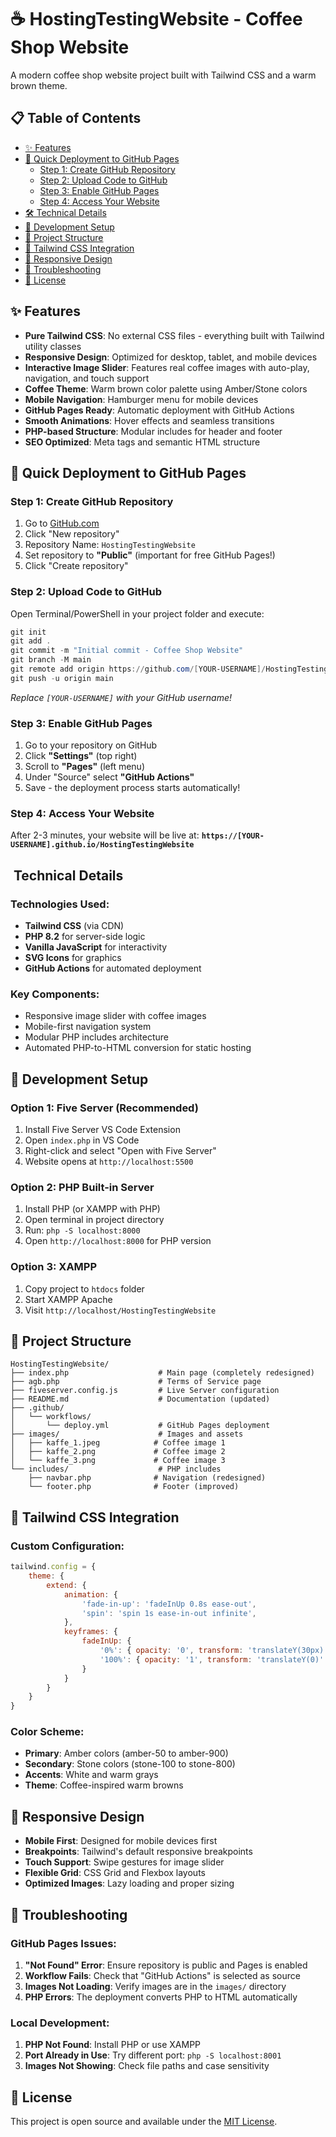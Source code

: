 # ☕ HostingTestingWebsite - Coffee Shop Website

A modern coffee shop website project built with Tailwind CSS and a warm brown theme.

## 📋 Table of Contents

- [✨ Features](#-features)
- [🚀 Quick Deployment to GitHub Pages](#-quick-deployment-to-github-pages)
  - [Step 1: Create GitHub Repository](#step-1-create-github-repository)
  - [Step 2: Upload Code to GitHub](#step-2-upload-code-to-github)
  - [Step 3: Enable GitHub Pages](#step-3-enable-github-pages)
  - [Step 4: Access Your Website](#step-4-access-your-website)
- [🛠️ Technical Details](#️-technical-details)
- [🚀 Development Setup](#-development-setup)
- [📁 Project Structure](#-project-structure)
- [🎨 Tailwind CSS Integration](#-tailwind-css-integration)
- [📱 Responsive Design](#-responsive-design)
- [🔧 Troubleshooting](#-troubleshooting)
- [📄 License](#-license)

## ✨ Features

- **Pure Tailwind CSS**: No external CSS files - everything built with Tailwind utility classes
- **Responsive Design**: Optimized for desktop, tablet, and mobile devices
- **Interactive Image Slider**: Features real coffee images with auto-play, navigation, and touch support
- **Coffee Theme**: Warm brown color palette using Amber/Stone colors
- **Mobile Navigation**: Hamburger menu for mobile devices
- **GitHub Pages Ready**: Automatic deployment with GitHub Actions
- **Smooth Animations**: Hover effects and seamless transitions
- **PHP-based Structure**: Modular includes for header and footer
- **SEO Optimized**: Meta tags and semantic HTML structure

## 🚀 Quick Deployment to GitHub Pages

### Step 1: Create GitHub Repository
1. Go to [GitHub.com](https://github.com)
2. Click "New repository"
3. Repository Name: `HostingTestingWebsite`
4. Set repository to **"Public"** (important for free GitHub Pages!)
5. Click "Create repository"

### Step 2: Upload Code to GitHub
Open Terminal/PowerShell in your project folder and execute:

```powershell
git init
git add .
git commit -m "Initial commit - Coffee Shop Website"
git branch -M main
git remote add origin https://github.com/[YOUR-USERNAME]/HostingTestingWebsite.git
git push -u origin main
```

*Replace `[YOUR-USERNAME]` with your GitHub username!*

### Step 3: Enable GitHub Pages
1. Go to your repository on GitHub
2. Click **"Settings"** (top right)
3. Scroll to **"Pages"** (left menu)
4. Under "Source" select **"GitHub Actions"**
5. Save - the deployment process starts automatically!

### Step 4: Access Your Website
After 2-3 minutes, your website will be live at:
**`https://[YOUR-USERNAME].github.io/HostingTestingWebsite`**

## ️ Technical Details

### Technologies Used:
- **Tailwind CSS** (via CDN)
- **PHP 8.2** for server-side logic
- **Vanilla JavaScript** for interactivity
- **SVG Icons** for graphics
- **GitHub Actions** for automated deployment

### Key Components:
- Responsive image slider with coffee images
- Mobile-first navigation system
- Modular PHP includes architecture
- Automated PHP-to-HTML conversion for static hosting

## 🚀 Development Setup

### Option 1: Five Server (Recommended)
1. Install Five Server VS Code Extension
2. Open `index.php` in VS Code
3. Right-click and select "Open with Five Server"
4. Website opens at `http://localhost:5500`

### Option 2: PHP Built-in Server
1. Install PHP (or XAMPP with PHP)
2. Open terminal in project directory
3. Run: `php -S localhost:8000`
4. Open `http://localhost:8000` for PHP version

### Option 3: XAMPP
1. Copy project to `htdocs` folder
2. Start XAMPP Apache
3. Visit `http://localhost/HostingTestingWebsite`

## 📁 Project Structure

```
HostingTestingWebsite/
├── index.php                    # Main page (completely redesigned)
├── agb.php                      # Terms of Service page
├── fiveserver.config.js         # Live Server configuration
├── README.md                    # Documentation (updated)
├── .github/
│   └── workflows/
│       └── deploy.yml           # GitHub Pages deployment
├── images/                      # Images and assets
│   ├── kaffe_1.jpeg            # Coffee image 1
│   ├── kaffe_2.png             # Coffee image 2
│   └── kaffe_3.png             # Coffee image 3
└── includes/                    # PHP includes
    ├── navbar.php              # Navigation (redesigned)
    └── footer.php              # Footer (improved)
```

## 🎨 Tailwind CSS Integration

### Custom Configuration:
```javascript
tailwind.config = {
    theme: {
        extend: {
            animation: {
                'fade-in-up': 'fadeInUp 0.8s ease-out',
                'spin': 'spin 1s ease-in-out infinite',
            },
            keyframes: {
                fadeInUp: {
                    '0%': { opacity: '0', transform: 'translateY(30px)' },
                    '100%': { opacity: '1', transform: 'translateY(0)' },
                }
            }
        }
    }
}
```

### Color Scheme:
- **Primary**: Amber colors (amber-50 to amber-900)
- **Secondary**: Stone colors (stone-100 to stone-800)
- **Accents**: White and warm grays
- **Theme**: Coffee-inspired warm browns

## 📱 Responsive Design

- **Mobile First**: Designed for mobile devices first
- **Breakpoints**: Tailwind's default responsive breakpoints
- **Touch Support**: Swipe gestures for image slider
- **Flexible Grid**: CSS Grid and Flexbox layouts
- **Optimized Images**: Lazy loading and proper sizing

## 🔧 Troubleshooting

### GitHub Pages Issues:
1. **"Not Found" Error**: Ensure repository is public and Pages is enabled
2. **Workflow Fails**: Check that "GitHub Actions" is selected as source
3. **Images Not Loading**: Verify images are in the `images/` directory
4. **PHP Errors**: The deployment converts PHP to HTML automatically

### Local Development:
1. **PHP Not Found**: Install PHP or use XAMPP
2. **Port Already in Use**: Try different port: `php -S localhost:8001`
3. **Images Not Showing**: Check file paths and case sensitivity

## 📄 License

This project is open source and available under the [MIT License](LICENSE).


